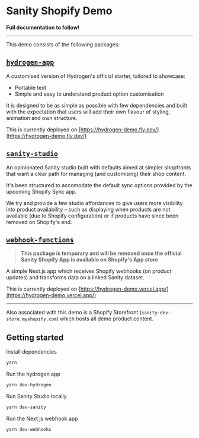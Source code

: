 # Sanity Shopify Demo

**Full documentation to follow!**

---

This demo consists of the following packages:

## [`hydrogen-app`](/packages/hydrogen-app/README.md)

A customised version of Hydrogen's official starter, tailored to showcase:

- Portable text
- Simple and easy to understand product option customisation

It is designed to be as simple as possible with few dependencies and built with the expectation that users will add their own flavour of styling, animation and own structure.

This is currently deployed on [https://hydrogen-demo.fly.dev/](https://hydrogen-demo.fly.dev/)

## [`sanity-studio`](/packages/sanity-studio/README.md)

An opinionated Sanity studio built with defaults aimed at simpler shopfronts that want a clear path for managing (and customising) their shop content.

It's been structured to accomodate the default sync options provided by the upcoming Shopify Sync app.

We try and provide a few studio affordances to give users more visibility into product availability – such as displaying when products are not available (due to Shopify configuration) or if products have since been removed on Shopify's end.

## [`webhook-functions`](/packages/webhook-functions/README.md)

> **This package is temporary and will be removed once the official Sanity Shopify App is available on Shopify's App store**

A simple Next.js app which receives Shopify webhooks (on product updates) and transforms data on a linked Sanity dataset.

This is currently deployed on [https://hydrogen-demo.vercel.app/](https://hydrogen-demo.vercel.app/)

---

Also associated with this demo is a Shopify Storefront (`sanity-dev-store.myshopify.com`) which hosts all demo product content.

## Getting started

Install dependencies

```sh
yarn
```

Run the hydrogen app

```sh
yarn dev-hydrogen
```

Run Sanity Studio locally

```sh
yarn dev-sanity
```

Run the Next.js webhook app

```sh
yarn dev-webhooks
```
